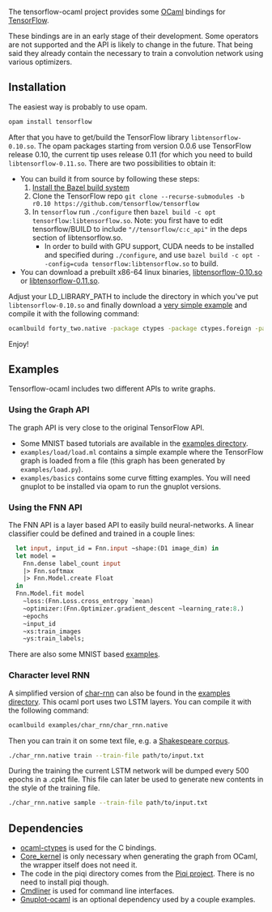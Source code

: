 The tensorflow-ocaml project provides some [OCaml](http://ocaml.org) bindings for [TensorFlow](http://tensorflow.org).

These bindings are in an early stage of their development. Some operators are not supported and the API is likely to change in the future. That being said they already contain the necessary to train a convolution network using various optimizers.

## Installation

The easiest way is probably to use opam.

```bash
opam install tensorflow
```

After that you have to get/build the TensorFlow library `libtensorflow-0.10.so`. The opam packages starting from version 0.0.6 use TensorFlow release 0.10, the current tip uses release 0.11 (for which you need to build `libtensorflow-0.11.so`. There are two possibilities to obtain it:

* You can build it from source by following these steps:
    1. [Install the Bazel build system](http://bazel.io/docs/install.html)
    1. Clone the TensorFlow repo `git clone --recurse-submodules -b r0.10 https://github.com/tensorflow/tensorflow`
    1. In `tensorflow` run `./configure` then `bazel build -c opt tensorflow:libtensorflow.so`. Note: you first have to edit tensorflow/BUILD to include `"//tensorflow/c:c_api"` in the deps section of libtensorflow.so.
       - In order to build with GPU support, CUDA needs to be installed and specified during `./configure`, and use `bazel build -c opt --config=cuda tensorflow:libtensorflow.so` to build.
* You can download a prebuilt x86-64 linux binaries, [libtensorflow-0.10.so](https://github.com/LaurentMazare/tensorflow-ocaml/releases/download/0.0.5/libtensorflow-0.10.so) or [libtensorflow-0.11.so](https://github.com/LaurentMazare/tensorflow-ocaml/releases/download/0.0.6/libtensorflow-0.11.so).

Adjust your LD_LIBRARY_PATH to include the directory in which you've put `libtensorflow-0.10.so` and finally download a [very simple example](https://github.com/LaurentMazare/tensorflow-ocaml/tree/master/examples/basics/forty_two.ml) and compile it with the following command:
```bash
ocamlbuild forty_two.native -package ctypes -package ctypes.foreign -package core_kernel -package tensorflow -cflags -w,-40
```

Enjoy!

## Examples

Tensorflow-ocaml includes two different APIs to write graphs.

### Using the Graph API

The graph API is very close to the original TensorFlow API.
* Some MNIST based tutorials are available in the [examples directory](https://github.com/LaurentMazare/tensorflow-ocaml/tree/master/examples/mnist).
* `examples/load/load.ml` contains a simple example where the TensorFlow graph is loaded from a file (this graph has been generated by `examples/load.py`).
* `examples/basics` contains some curve fitting examples. You will need gnuplot to be installed via opam to run the gnuplot versions.

### Using the FNN API

The FNN API is a layer based API to easily build neural-networks. A linear classifier could be defined and trained in a couple lines:

```ocaml
  let input, input_id = Fnn.input ~shape:(D1 image_dim) in
  let model =
    Fnn.dense label_count input
    |> Fnn.softmax
    |> Fnn.Model.create Float
  in
  Fnn.Model.fit model
    ~loss:(Fnn.Loss.cross_entropy `mean)
    ~optimizer:(Fnn.Optimizer.gradient_descent ~learning_rate:8.)
    ~epochs
    ~input_id
    ~xs:train_images
    ~ys:train_labels;
```

There are also some MNIST based [examples](https://github.com/LaurentMazare/tensorflow-ocaml/tree/master/examples/fnn).

### Character level RNN

A simplified version of [char-rnn](https://github.com/karpathy/char-rnn) can also be found in the [examples directory](https://github.com/LaurentMazare/tensorflow-ocaml/blob/master/examples/char_rnn/char_rnn.ml). This ocaml port uses two LSTM layers. You can compile it with the following command:
```bash
ocamlbuild examples/char_rnn/char_rnn.native
```
Then you can train it on some text file, e.g. a [Shakespeare corpus](https://github.com/karpathy/char-rnn/blob/master/data/tinyshakespeare/input.txt).
```bash
./char_rnn.native train --train-file path/to/input.txt
```
During the training the current LSTM network will be dumped every 500 epochs in a .cpkt file. This file can later be used to generate new contents in the style of the training file.
```bash
./char_rnn.native sample --train-file path/to/input.txt
```

## Dependencies

* [ocaml-ctypes](https://github.com/ocamllabs/ocaml-ctypes) is used for the C bindings.
* [Core_kernel](https://github.com/janestreet/core_kernel) is only necessary when generating the graph from OCaml, the wrapper itself does not need it.
* The code in the piqi directory comes from the [Piqi project](http://piqi.org). There is no need to install piqi though.
* [Cmdliner](https://github.com/dbuenzli/cmdliner) is used for command line interfaces.
* [Gnuplot-ocaml](https://bitbucket.org/ogu/gnuplot-ocaml) is an optional dependency used by a couple examples.
